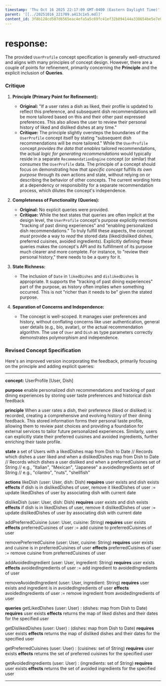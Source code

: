 ```yaml
---
timestamp: 'Thu Oct 16 2025 22:17:09 GMT-0400 (Eastern Daylight Time)'
parent: '[[../20251016_221709.a413c1e5.md]]'
content_id: 3f8b128cd507d6565eac4efa5a5c69fc41ef32b894144a338654be5e7e0c8e23
---
```


# response:

The provided `UserProfile` concept specification is generally well-structured and aligns with many principles of concept design. However, there are a couple of points for refinement, primarily concerning the **Principle** and the explicit inclusion of **Queries**.

### Critique

1. **Principle (Primary Point for Refinement):**
   * **Original:** "If a user rates a dish as liked, their profile is updated to reflect this preference, and subsequent dish recommendations will be more tailored based on this and their other past expressed preferences. This also allows the user to review their personal history of liked and disliked dishes at any time."
   * **Critique:** The principle slightly oversteps the boundaries of the `UserProfile` concept itself by stating "subsequent dish recommendations will be more tailored." While the `UserProfile` concept *provides the data that enables* tailored recommendations, the actual *logic for generating recommendations* would typically reside in a separate `RecommendationEngine` concept (or similar) that *consumes* the `UserProfile` data. The principle of a concept should focus on demonstrating how *that specific concept* fulfills *its own purpose* through its *own* actions and state, without relying on or describing the behavior of other concepts. The current wording hints at a dependency or responsibility for a separate recommendation process, which dilutes the concept's independence.

2. **Completeness of Functionality (Queries):**
   * **Original:** No explicit queries were provided.
   * **Critique:** While the text states that queries are often implicit at the design level, the `UserProfile` concept's purpose explicitly mentions "tracking of past dining experiences" and "enabling personalized dish recommendations." To truly fulfill these aspects, the concept *must* provide a way to *read* the stored data (liked/disliked dishes, preferred cuisines, avoided ingredients). Explicitly defining these queries makes the concept's API and its fulfillment of its purpose much clearer and more complete. For instance, to "review their personal history," there needs to be a query for it.

3. **State Richness:**
   * The inclusion of `Date` in `likedDishes` and `dislikedDishes` is appropriate. It supports the "tracking of past dining experiences" part of the purpose, as history often implies *when* something occurred. This is not "richer than it needs to be" given the stated purpose.

4. **Separation of Concerns and Independence:**
   * The concept is well-scoped. It manages user preferences and history, without conflating concerns like user authentication, general user details (e.g., bio, avatar), or the actual recommendation algorithm. The use of `User` and `Dish` as type parameters correctly demonstrates polymorphism and independence.

### Revised Concept Specification

Here's an improved version incorporating the feedback, primarily focusing on the principle and adding explicit queries:

***

**concept:** UserProfile \[User, Dish]

**purpose** enable personalized dish recommendations and tracking of past dining experiences by storing user taste preferences and historical dish feedback

**principle** When a user rates a dish, their preference (liked or disliked) is recorded, creating a comprehensive and evolving history of their dining feedback. This stored information forms their personal taste profile, allowing them to review past choices and providing a foundation for external services to tailor future personalized experiences. Similarly, users can explicitly state their preferred cuisines and avoided ingredients, further enriching their taste profile.

**state**
a set of Users with
a likedDishes map from Dish to Date // Records which dishes a user liked and when
a dislikedDishes map from Dish to Date // Records which dishes a user disliked and when
a preferredCuisines set of String // e.g., "Italian", "Mexican", "Japanese"
a avoidedIngredients set of String // e.g., "cilantro", "nuts", "shellfish"

**actions**
likeDish (user: User, dish: Dish)
**requires** user exists and dish exists
**effects**
if dish is in dislikedDishes of user, remove it
likedDishes of user := update likedDishes of user by associating dish with current date

dislikeDish (user: User, dish: Dish)
**requires** user exists and dish exists
**effects**
if dish is in likedDishes of user, remove it
dislikedDishes of user := update dislikedDishes of user by associating dish with current date

addPreferredCuisine (user: User, cuisine: String)
**requires** user exists
**effects** preferredCuisines of user := add cuisine to preferredCuisines of user

removePreferredCuisine (user: User, cuisine: String)
**requires** user exists and cuisine is in preferredCuisines of user
**effects** preferredCuisines of user := remove cuisine from preferredCuisines of user

addAvoidedIngredient (user: User, ingredient: String)
**requires** user exists
**effects** avoidedIngredients of user := add ingredient to avoidedIngredients of user

removeAvoidedIngredient (user: User, ingredient: String)
**requires** user exists and ingredient is in avoidedIngredients of user
**effects** avoidedIngredients of user := remove ingredient from avoidedIngredients of user

**queries**
getLikedDishes (user: User) : (dishes: map from Dish to Date)
**requires** user exists
**effects** returns the map of liked dishes and their dates for the specified user

getDislikedDishes (user: User) : (dishes: map from Dish to Date)
**requires** user exists
**effects** returns the map of disliked dishes and their dates for the specified user

getPreferredCuisines (user: User) : (cuisines: set of String)
**requires** user exists
**effects** returns the set of preferred cuisines for the specified user

getAvoidedIngredients (user: User) : (ingredients: set of String)
**requires** user exists
**effects** returns the set of avoided ingredients for the specified user

***
